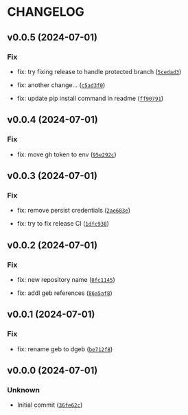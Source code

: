 # CHANGELOG

## v0.0.5 (2024-07-01)

### Fix

* fix: try fixing release to handle protected branch ([`5cedad3`](https://github.com/TattaBio/dgeb/commit/5cedad3e9f34d249eda9257e3c21fc8443d000cf))

* fix: another change... ([`c5ad3f0`](https://github.com/TattaBio/dgeb/commit/c5ad3f098d36e25afdf4fa9aae20967eb968568e))

* fix: update pip install command in readme ([`ff90791`](https://github.com/TattaBio/dgeb/commit/ff90791398f9a9b907c308400f88811a8f8633dc))

## v0.0.4 (2024-07-01)

### Fix

* fix: move gh token to env ([`95e292c`](https://github.com/TattaBio/dgeb/commit/95e292c46f7908659d46bc093ef4903609f1edc5))

## v0.0.3 (2024-07-01)

### Fix

* fix: remove persist credentials ([`2ae683e`](https://github.com/TattaBio/dgeb/commit/2ae683ed7a68b0559b81b1b7f5716636beef1415))

* fix: try to fix release CI ([`1dfc938`](https://github.com/TattaBio/dgeb/commit/1dfc9383b2dab8bba444b09c6b85500dadee7203))

## v0.0.2 (2024-07-01)

### Fix

* fix: new repository name ([`8fc1145`](https://github.com/TattaBio/dgeb/commit/8fc1145985eab8aa97562f697edab45a30b189ba))

* fix: addl geb references ([`86a5af8`](https://github.com/TattaBio/dgeb/commit/86a5af8c24244ac8f2670801468e1a25b8e3e9df))

## v0.0.1 (2024-07-01)

### Fix

* fix: rename geb to dgeb ([`be712f8`](https://github.com/TattaBio/dgeb/commit/be712f8d19678801b9148ac8397f13afe826871b))

## v0.0.0 (2024-07-01)

### Unknown

* Initial commit ([`36fe62c`](https://github.com/TattaBio/dgeb/commit/36fe62c234331de97f2827a49bf62d5c35b92a1f))
